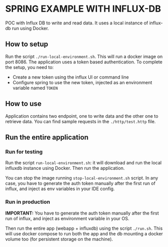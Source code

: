 # SPRING EXAMPLE WITH INFLUX-DB

POC with Influx DB to write and read data. It uses a local instance of influx-db run using Docker.

## How to setup

Run the script `./run-local-environment.sh`. This will run a docker image on port 8086. The application uses a token
based authentication. To complete the setup, you need to:
- Create a new token using the influx UI or command line
- Configure spring to use the new token, injected as an environment variable named `TOKEN`

## How to use

Application contains two endpoint, one to write data and the other one to retrieve data. You can find sample requests
in the `./http/test.http` file.

## Run the entire application

### Run for testing

Run the script `run-local-environment.sh`: it will download and run  the local influxdb instance using Docker.
Then run the application. 

You can stop the image running `stop-local-environment.sh` script.
In any case, you have to generate the auth token manually after the first run of influx,
and inject as env variables in your IDE config.

### Run in production

**IMPORTANT:** You have to generate the auth token manually after the first run of influx,
and inject as environment variable in your OS.

Then run the entire app (webapp + influxdb) using the script `./run.sh`. This
will use docker compose to run both the app and the db mounting a docker volume too (for persistent storage on the machine).